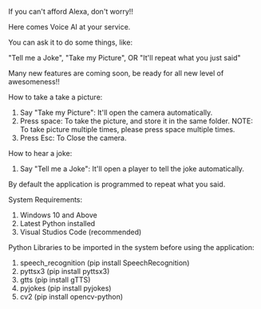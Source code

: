 If you can't afford Alexa, don't worry!!

Here comes Voice AI at your service.

You can ask it to do some things, like:

"Tell me a Joke",
"Take my Picture",
OR
"It'll repeat what you just said"

Many new features are coming soon, be ready for all new level of awesomeness!!

How to take a take a picture:
1. Say "Take my Picture": It'll open the camera automatically.
2. Press space: To take the picture, and store it in the same folder. NOTE: To take picture multiple times, please press space multiple times.
3. Press Esc: To Close the camera.

How to hear a joke:
1. Say "Tell me a Joke": It'll open a player to tell the joke automatically.

By default the application is programmed to repeat what you said.

System Requirements:
1. Windows 10 and Above
2. Latest Python installed
3. Visual Studios Code (recommended)

Python Libraries to be imported in the system before using the application:
1. speech_recognition (pip install SpeechRecognition)
2. pyttsx3 (pip install pyttsx3)
3. gtts (pip install gTTS)
4. pyjokes (pip install pyjokes)
5. cv2 (pip install opencv-python)
